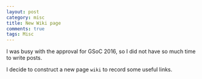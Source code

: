 ```yaml
---
layout: post
category: misc
title: New Wiki page
comments: true
tags: Misc
---
```


I was busy with the approval for GSoC 2016, so I did not have so much time to write posts.

I decide to construct a new page `wiki` to record some useful links.